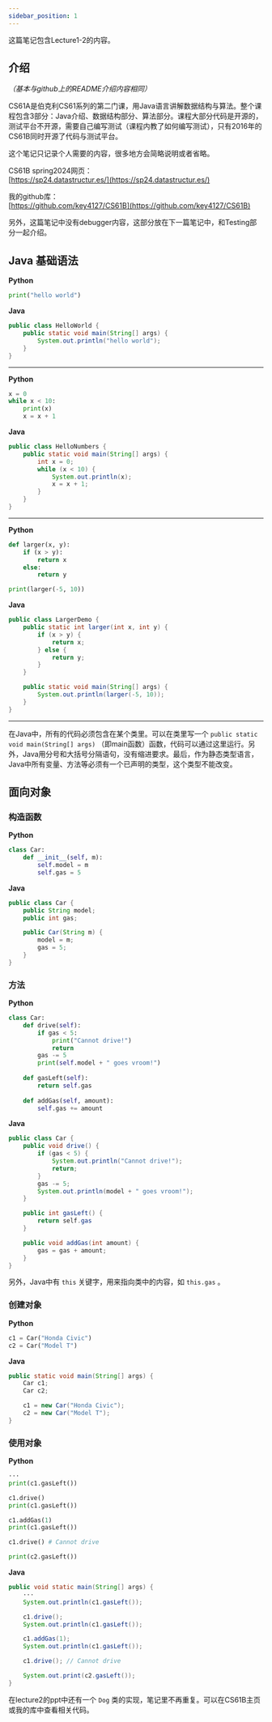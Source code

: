 ```yaml
---
sidebar_position: 1
---
```


这篇笔记包含Lecture1-2的内容。  

## 介绍

*（基本与github上的README介绍内容相同）*

CS61A是伯克利CS61系列的第二门课，用Java语言讲解数据结构与算法。整个课程包含3部分：Java介绍、数据结构部分、算法部分。课程大部分代码是开源的，测试平台不开源，需要自己编写测试（课程内教了如何编写测试），只有2016年的CS61B同时开源了代码与测试平台。  

这个笔记只记录个人需要的内容，很多地方会简略说明或者省略。 

CS61B spring2024网页：  
[https://sp24.datastructur.es/](https://sp24.datastructur.es/)

我的github库：  
[https://github.com/key4127/CS61B](https://github.com/key4127/CS61B)

另外，这篇笔记中没有debugger内容，这部分放在下一篇笔记中，和Testing部分一起介绍。  

## Java 基础语法

**Python**

```python
print("hello world")
```

**Java**

```java
public class HelloWorld {
    public static void main(String[] args) {
        System.out.println("hello world");
    }
}
```


---

**Python**

```python
x = 0
while x < 10:
    print(x)
    x = x + 1
```

**Java**

```java
public class HelloNumbers {
    public static void main(String[] args) {
        int x = 0;
        while (x < 10) {
            System.out.println(x);
            x = x + 1;
        }
    }
}
```

---

**Python**

```python
def larger(x, y):
    if (x > y):
        return x
    else:
        return y

print(larger(-5, 10))
```

**Java**

```java
public class LargerDemo {
    public static int larger(int x, int y) {
        if (x > y) {
            return x;
        } else {
            return y;
        }
    }

    public static void main(String[] args) {
        System.out.println(larger(-5, 10));
    }
}
```

---

在Java中，所有的代码必须包含在某个类里。可以在类里写一个 ``public static void main(String[] args)`` （即main函数）函数，代码可以通过这里运行。另外，Java用分号和大括号分隔语句，没有缩进要求。最后，作为静态类型语言，Java中所有变量、方法等必须有一个已声明的类型，这个类型不能改变。 

## 面向对象

### 构造函数

**Python**

```python
class Car:
    def __init__(self, m):
        self.model = m
        self.gas = 5
```

**Java**

```Java
public class Car {
    public String model;
    public int gas;

    public Car(String m) {
        model = m;
        gas = 5;
    }
}
```

### 方法

**Python**

```python
class Car:
    def drive(self):
        if gas < 5:
            print("Cannot drive!")
            return
        gas -= 5
        print(self.model + " goes vroom!")
    
    def gasLeft(self):
        return self.gas
    
    def addGas(self, amount):
        self.gas += amount
```

**Java**

```java
public class Car {
    public void drive() {
        if (gas < 5) {
            System.out.println("Cannot drive!");
            return;
        }
        gas -= 5;
        System.out.println(model + " goes vroom!");
    }

    public int gasLeft() {
        return self.gas
    }

    public void addGas(int amount) {
        gas = gas + amount;
    }
}
```

另外，Java中有 ``this`` 关键字，用来指向类中的内容，如 ``this.gas`` 。  

### 创建对象

**Python**

```python
c1 = Car("Honda Civic")
c2 = Car("Model T")
```

**Java**

```java
public static void main(String[] args) {
    Car c1;
    Car c2;

    c1 = new Car("Honda Civic");
    c2 = new Car("Model T");
}
```

### 使用对象

**Python**

```python
···
print(c1.gasLeft())

c1.drive()
print(c1.gasLeft())

c1.addGas(1)
print(c1.gasLeft())

c1.drive() # Cannot drive

print(c2.gasLeft())
```

**Java**

```java
public void static main(String[] args) {
    ···
    System.out.println(c1.gasLeft());

    c1.drive();
    System.out.println(c1.gasLeft());

    c1.addGas(1);
    System.out.println(c1.gasLeft());

    c1.drive(); // Cannot drive

    System.out.print(c2.gasLeft());
}
```

在lecture2的ppt中还有一个 ``Dog`` 类的实现，笔记里不再重复。可以在CS61B主页或我的库中查看相关代码。  